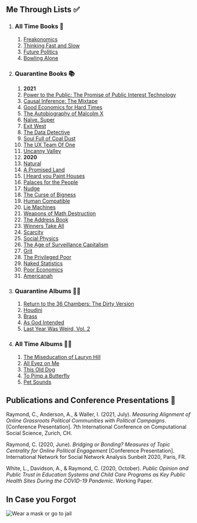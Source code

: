 ## Me Through Lists ✅
1. ### All Time Books 📖
   1. [Freakonomics](https://www.nytimes.com/2005/05/15/books/review/freakonomics-everything-he-always-wanted-to-know.html)
   2. [Thinking Fast and Slow](https://www.nytimes.com/2011/11/27/books/review/thinking-fast-and-slow-by-daniel-kahneman-book-review.html)
   3. [Future Politics](https://www.nytimes.com/2018/12/04/opinion/chatbots-ai-democracy-free-speech.html)
   4. [Bowling Alone](https://www.nytimes.com/2000/05/06/arts/lonely-bowlers-unite-mend-social-fabric-political-scientist-renews-his-alarm.html)
2. ### Quarantine Books 📚
   1. **2021**
   2. [Power to the Public: The Promise of Public Interest Technology](https://press.princeton.edu/books/ebook/9780691216638/power-to-the-public)
   3. [Causal Inference: The Mixtape](https://blogs.worldbank.org/impactevaluations/book-review-cunninghams-causal-inference-mixtape)
   4. [Good Economics for Hard Times](https://www.nytimes.com/2019/10/26/opinion/sunday/duflo-banerjee-economic-incentives.html)
   5. [The Autobiography of Malcolm X](https://www.nytimes.com/1965/11/05/archives/an-eloquent-testament.html?searchResultPosition=1)
   6. [Naïve. Super](https://www.newyorker.com/books/page-turner/the-coming-of-age-tale-that-inspired-mayor-pete-to-learn-norwegian)
   7. [Exit West](https://www.nytimes.com/2017/02/27/books/review-exit-west-mohsin-hamid.html)
   8. [The Data Detective](https://www.wsj.com/articles/the-data-detective-review-broadly-informed-easily-misled-11611875753)
   9. [Soul Full of Coal Dust](https://www.nytimes.com/2020/08/18/books/review/soul-full-of-coal-dust-chris-hamby.html)
   10. [The UX Team Of One](https://uxbookreviews.com/2015/05/05/the-user-experience-team-of-one/)
   11. [Uncanny Valley](https://www.nytimes.com/2020/01/03/books/review/uncanny-valley-anna-wiener.html)
   12. **2020**
   13. [Natural](https://www.theguardian.com/books/2020/may/02/natural-by-alan-levinovitz-review-the-seductive-myth-of-natures-goodness)
   14. [A Promised Land](https://www.nytimes.com/2020/11/12/books/review/barack-obama-a-promised-land.html)
   15. [I Heard you Paint Houses](https://www.nytimes.com/2004/06/20/books/killing-him-softly.html)
   16. [Palaces for the People](https://www.nytimes.com/2018/09/14/books/review/palaces-for-the-people-eric-klinenberg.html)
   17. [Nudge](https://www.nytimes.com/2015/11/01/upshot/the-power-of-nudges-for-good-and-bad.html)
   18. [The Curse of Bigness](https://www.nytimes.com/2018/12/12/books/review-curse-of-bigness-antitrust-law-tim-wu.html)
   19. [Human Compatible](https://www.nytimes.com/2019/10/31/opinion/superintelligent-artificial-intelligence.html)
   20. [Lie Machines](https://yalebooks.co.uk/display.asp?k=9780300250206)
   21. [Weapons of Math Destruction](https://www.nytimes.com/2016/10/09/books/review/weapons-of-math-destruction-cathy-oneil-and-more.html)
   22. [The Address Book](https://www.nytimes.com/2020/04/14/books/review/deirdre-mask-the-address-book.html)
   23. [Winners Take All](https://www.nytimes.com/2018/08/20/books/review/winners-take-all-anand-giridharadas.html)
   24. [Scarcity](https://www.theguardian.com/books/2013/sep/07/scarcity-sendhil-mullainathan-shafir-review)
   25. [Social Physics](https://www.technologyreview.com/2014/03/04/173783/social-physics/)
   26. [The Age of Surveillance Capitalism](https://www.nytimes.com/2019/01/16/books/review-age-of-surveillance-capitalism-shoshana-zuboff.html)
   27. [Grit](https://www.newyorker.com/culture/culture-desk/the-limits-of-grit)
   28. [The Privileged Poor](https://www.newyorker.com/recommends/read/the-privileged-poor-a-refreshing-antidote-to-our-obsession-with-the-college-admissions-scandal)
   29. [Naked Statistics](https://www.nytimes.com/2013/01/29/science/naked-statistics-by-charles-wheelan-review.html)
   30. [Poor Economics](https://economics.mit.edu/faculty/eduflo/pooreconomics)
   31. [Americanah](https://www.nytimes.com/2013/06/09/books/review/americanah-by-chimamanda-ngozi-adichie.html)
3. ### Quarantine Albums 👨‍🎤
   1. [Return to the 36 Chambers: The Dirty Version](https://pitchfork.com/reviews/albums/ol-dirty-bastard-return-to-the-36-chambers-the-dirty-version/)
   2. [Houdini](http://www.deadendfollies.com/blog/classic-album-review-melvins-houdini)
   3. [Brass](https://pitchfork.com/reviews/albums/billy-woods-moor-mother-brass/)
   4. [As God Intended](https://pitchfork.com/reviews/albums/apollo-brown-che-noir-as-god-intended/)
   5. [Last Year Was Weird, Vol. 2](https://pitchfork.com/reviews/albums/tkay-maidza-last-year-was-weird-vol-2/)
4. ### All Time Albums 💃🕺
   1. [The Miseducation of Lauryn Hill](https://pitchfork.com/reviews/albums/22035-the-miseducation-of-lauryn-hill/)
   2. [All Eyez on Me](https://pitchfork.com/reviews/albums/2pac-all-eyez-on-me/)
   3. [This Old Dog](https://pitchfork.com/reviews/albums/23125-this-old-dog/)
   4. [To Pimp a Butterfly](https://pitchfork.com/reviews/albums/20390-to-pimp-a-butterfly/)
   5. [Pet Sounds](https://pitchfork.com/reviews/albums/9371-pet-sounds-40th-anniversary/)

## Publications and Conference Presentations 📝

Raymond, C., Anderson, A., & Waller, I. (2021, July). *Measuring Alignment of Online Grassroots Political Communities with Political Campaigns*. [Conference Presentation]. 7th International Conference on Computational Social Science, Zurich, CH.

Raymond, C. (2020, June). *Bridging or Bonding? Measures of Topic Centrality for Online Political Engagement* [Conference Presentation]. International Network for Social Network Analysis Sunbelt 2020, Paris, FR.

White, L., Davidson, A., & Raymond, C. (2020, October). *Public Opinion and Public Trust in Education Systems and Child Care Programs as Key Public Health Sites During the COVID-19 Pandemic*. Working Paper.

## In Case you Forgot

![Wear a mask or go to jail](content/rl-for-traffic-flow/1918-spanish-flu.jpg)
